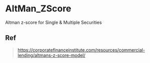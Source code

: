 # AltMan_ZScore
Altman z-score for Single &amp; Multiple Securities

## Ref
> https://corporatefinanceinstitute.com/resources/commercial-lending/altmans-z-score-model/
